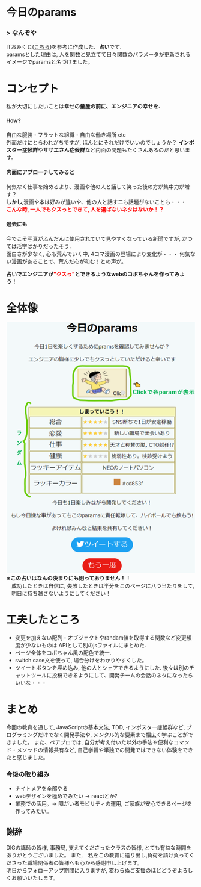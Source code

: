 # 今日のparams

### > なんぞや
ITおみくじ([こちら](https://itomikuji.com/))を参考に作成した、**占い**です.  
paramsとした理由は, 人を関数と見立てて日々関数のパラメータが更新されるイメージでparamsと名づけました。

# コンセプト
私が大切にしたいことは**幸せの量産の前に、エンジニアの幸せを.**
#### How?
自由な服装・フラットな組織・自由な働き場所 etc  
外面だけにとらわれがちですが, ほんとにそれだけでいいのでしょうか？
**インポスター症候群**や**サザエさん症候群**など内面の問題もたくさんあるのだと思います。

#### 内面にアプローチしてみると
何気なく仕事を始めるより、漫画や他の人と話して笑った後の方が集中力が増す？  
**しかし**,漫画や本は好みが違いや、他の人と話す二も話題がないことも・・・  <br>
**<font color="Red">こんな時, 一人でもクスっとできて, 人を選ばないネタはないか！？</font>**

#### 過去にも
今でこそ写真がふんだんに使用されていて見やすくなっている新聞ですが, かつては活字ばかりだったそう.  
面白さが少なく, 心も荒んでいく中, 4コマ漫画の登場により変化が・・・
何気ない漫画があることで、荒んだ心が和む！との声が。

**占いでエンジニアが<font color="Red">"クスっ"</font>とできるようなwebのコボちゃんを作ってみよう！**


# 全体像
![page](readme.png)
**※この占いはなんの決まりにも則っておりません！！**  
　成功したときは自信に, 失敗したときは半分をこのページに八つ当たりをして,  
　明日に持ち越さないようにしてください！

# 工夫したところ
* 変更を加えない配列・オブジェクトやrandam値を取得する関数など変更頻度が少ないものは
  APIとして別のjsファイルにまとめた.
* ページ全体をコボちゃん風の配色で統一.
* switch case文を使って, 場合分けをわかりやすくした。
* ツイートボタンを埋め込み, 他の人とシェアできるようにした. 
  後々は別のチャットツールに投稿できるようにして、開発チームの会話のネタになったらいいな・・・

# まとめ
今回の教育を通して, JavaScriptの基本文法, TDD, インポスター症候群など, プログラミングだけでなく開発手法や, メンタル的な要素まで幅広く学ぶことができました。
また、ペアプロでは, 自分が考え付いた以外の手法や便利なコマンド・メソッドの情報共有など, 自己学習や単独での開発ではできない体験をできたと感じました。  
### 今後の取り組み 
* ナイトメアを全部やる
* webデザインを極めでみたい → reactとか?
* 業務での活用。→ 障がい者モビリティの運用, ご家族が安心できるページを作ってみたい。

## 謝辞
DIGの講師の皆様, 事務局, 支えてくださったクラスの皆様, とても有益な時間をありがとうございました。
また,　私をこの教育に送り出し,負荷を請け負ってくださった職場関係者の皆様へも心から感謝申し上げます。  
明日からフォローアップ期間に入りますが, 変わらぬご支援のほどどうぞよろしくお願いいたします。